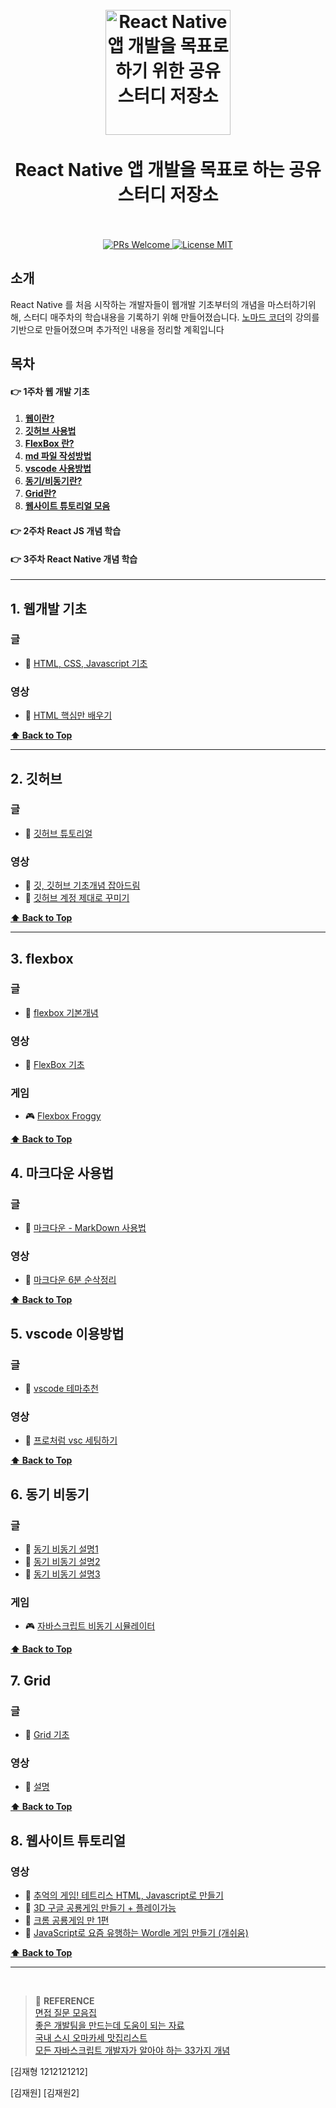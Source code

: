 ﻿<h1 align="center">
<br>
  <a href="https://github.com/aza1200/react-native-study"><img src="https://reactnative.dev/img/header_logo.svg" alt="React Native 앱 개발을 목표로 하기 위한 공유 스터디 저장소" width=200"></a>
  <br>
    <br>
  React Native 앱 개발을 목표로 하는 공유 스터디 저장소
  <br><br>
</h1>

<p align="center">
  <a href="http://makeapullrequest.com">
    <img src="https://img.shields.io/badge/PRs-welcome-brightgreen.svg?style=flat-square" alt="PRs Welcome">
  </a>
  <a href="https://opensource.org/licenses/MIT">
    <img src="https://img.shields.io/badge/license-MIT-blue.svg?style=flat-square" alt="License MIT">
  </a>
</p>

## 소개

React Native 를 처음 시작하는 개발자들이 웹개발 기초부터의 개념을 마스터하기위해, 스터디 매주차의 학습내용을 기록하기 위해 만들어졌습니다. [노마드 코더](https://nomadcoders.co/)의 강의를 기반으로 만들어졌으며 추가적인 내용을 정리할 계획입니다   


## 목차

#### 👉 1주차 웹 개발 기초 
1. **[웹이란?](#1-웹개발-기초)**
2. **[깃허브 사용법](#2-깃허브)**    
3. **[FlexBox 란?](#3-flexbox)**
4. **[md 파일 작성방법](#4-마크다운-사용법)**    
5. **[vscode 사용방법](#5-vscode-이용방법)**
6. **[동기/비동기란?](#6-동기-비동기)**    
7. **[Grid란?](#7-Grid)**     
8. **[웹사이트 튜토리얼 모음](#8-웹사이트-튜토리얼)**
    
#### 👉 2주차 React JS 개념 학습
#### 👉 3주차 React Native 개념 학습
---

## 1. 웹개발 기초

### 글

- 📜 [HTML, CSS, Javascript 기초](https://parkjh7764.tistory.com/45)

### 영상

- 🎥 [HTML 핵심만 배우기](https://www.youtube.com/watch?v=rgI930gqdaY)  
    
**[⬆ Back to Top](#목차)**

---

    
## 2. 깃허브

### 글

- 📜 [깃허브 튜토리얼](https://mrw0119.tistory.com/120)

### 영상

- 🎥 [깃, 깃허브 기초개념 잡아드림](https://www.youtube.com/watch?v=YFNQwo7iTNc)
- 🎥 [깃허브 계정 제대로 꾸미기](https://www.youtube.com/watch?v=w9DfC2BHGPA)

**[⬆ Back to Top](#목차)**

---


## 3. flexbox

### 글

- 📜 [flexbox 기본개념](https://developer.mozilla.org/ko/docs/Web/CSS/CSS_Flexible_Box_Layout/Basic_Concepts_of_Flexbox)

### 영상

- 🎥 [FlexBox 기초](https://www.youtube.com/watch?v=7neASrWEFEM&t=4s)  

### 게임

- 🎮 [Flexbox Froggy](https://flexboxfroggy.com/#ko)    
    
**[⬆ Back to Top](#목차)**

## 4. 마크다운 사용법

### 글

- 📜 [마크다운 - MarkDown 사용법](https://gist.github.com/ihoneymon/652be052a0727ad59601)

### 영상

- 🎥 [마크다운 6분 순삭정리](https://www.youtube.com/watch?v=kMEb_BzyUqk)  
    
**[⬆ Back to Top](#목차)**    

## 5. vscode 이용방법

### 글

- 📜 [vscode 테마추천](https://blog.fakecoding.com/archives/vscode-theme-recommand)

### 영상

- 🎥 [프로처럼 vsc 세팅하기](https://www.youtube.com/shorts/cdqULOmORVU)  
    
**[⬆ Back to Top](#목차)**       

## 6. 동기 비동기

### 글

- 📜 [동기 비동기 설명1](https://tristy.tistory.com/51)
- 📜 [동기 비동기 설명2](https://it-eldorado.tistory.com/86)
- 📜 [동기 비동기 설명3](https://ljtaek2.tistory.com/129?category=897337)

### 게임

- 🎮 [자바스크립트 비동기 시뮬레이터](http://latentflip.com/loupe/?code=JC5vbignYnV0dG9uJywgJ2NsaWNrJywgZnVuY3Rpb24gb25DbGljaygpIHsKICAgIHNldFRpbWVvdXQoZnVuY3Rpb24gdGltZXIoKSB7CiAgICAgICAgY29uc29sZS5sb2coJ1lvdSBjbGlja2VkIHRoZSBidXR0b24hJyk7ICAgIAogICAgfSwgMjAwMCk7Cn0pOwoKY29uc29sZS5sb2coIkhpISIpOwoKc2V0VGltZW91dChmdW5jdGlvbiB0aW1lb3V0KCkgewogICAgY29uc29sZS5sb2coIkNsaWNrIHRoZSBidXR0b24hIik7Cn0sIDUwMDApOwoKY29uc29sZS5sb2coIldlbGNvbWUgdG8gbG91cGUuIik7!!!PGJ1dHRvbj5DbGljayBtZSE8L2J1dHRvbj4%3D) 
    
**[⬆ Back to Top](#목차)**        
    
## 7. Grid

### 글

- 📜 [Grid 기초](https://developer.mozilla.org/ko/docs/Web/CSS/CSS_Grid_Layout/Basic_concepts_of_grid_layout)

### 영상

- 🎥 [ 설명]()  
    
**[⬆ Back to Top](#목차)**          

## 8. 웹사이트 튜토리얼

### 영상

- 🎥 [추억의 게임! 테트리스 HTML, Javascript로 만들기](https://www.youtube.com/watch?v=1lNy2mhvLFk)  
- 🎥 [3D 구글 공룡게임 만들기 + 플레이가능](https://www.youtube.com/watch?v=nAMmUDSiUQ8)  
- 🎥 [크롬 공룡게임 만 1편](https://www.youtube.com/watch?v=qkTtmgCjHhM)  
- 🎥 [JavaScript로 요즘 유행하는 Wordle 게임 만들기 (개쉬움)](https://www.youtube.com/watch?v=npvrAzxgTOQ)  


**[⬆ Back to Top](#목차)**     
    
---    

    
    

<br>

> :bookmark: **REFERENCE** <br>
[면접 질문 모음집](https://github.com/4z7l/tech_interview.zip)<br>
[좋은 개발팀을 만드는데 도움이 되는 자료](https://github.com/leehosung/awesome-devteam)<br>
[국내 스시 오마카세 맛집리스트](https://github.com/738/awesome-sushi)<br>
[모든 자바스크립트 개발자가 알아야 하는 33가지 개념](https://github.com/yjs03057/33-js-concepts)<br>


[김재형 1212121212]

[김재원]
[김재원2]